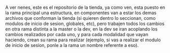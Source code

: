 A ver nenes, este es el repositorio de la tienda, ya como ven, esta puesto en la rama principal una estructura, en componentes van a estar los demas archivos que conforman la tienda (si quieren dentro lo seccionan, como modulos de inicio de sesion, globales, etc), pero trabajen todos los cambios en otra rama distinta a la master o la dev, en la dev se iran acoplando los cambios realizados por cada uno, y para cada modalidad que vayan haciendo, crean su rama para realizar (ejemplo, si vas a realizar el modulo de inicio de sesion, ponle a la rama un nombre referente a eso).
